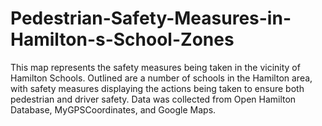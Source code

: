 # Pedestrian-Safety-Measures-in-Hamilton-s-School-Zones
This map represents the safety measures being taken in the vicinity of Hamilton Schools. Outlined are a number of schools in the Hamilton area, with safety measures displaying the actions being taken to ensure both pedestrian and driver safety. Data was collected from Open Hamilton Database, MyGPSCoordinates, and Google Maps.
